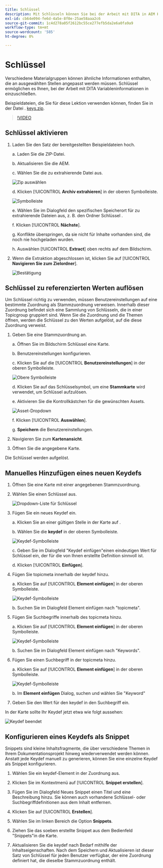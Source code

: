 ```yaml
---
title: Schlüssel
description: Mit Schlüsseln können Sie bei der Arbeit mit DITA in AEM Handbüchern Variableninformationen einschließen.
exl-id: cb64e094-fe6d-4a5e-8f0e-25ae58aaa2c6
source-git-commit: 1c4d278a05f2612bc55ce277efb5da2e6a0fa9a9
workflow-type: tm+mt
source-wordcount: '585'
ht-degree: 0%

---
```


# Schlüssel

Verschiedene Materialgruppen können ähnliche Informationen enthalten, die an ausgewählten Stellen angepasst werden müssen. Schlüssel ermöglichen es Ihnen, bei der Arbeit mit DITA Variableninformationen in einzuschließen.

Beispieldateien, die Sie für diese Lektion verwenden können, finden Sie in der Datei . [keys.zip](assets/keys.zip).

>[!VIDEO](https://video.tv.adobe.com/v/342756?quality=12&learn=on)

## Schlüssel aktivieren

1. Laden Sie den Satz der bereitgestellten Beispieldateien hoch.

   a. Laden Sie die ZIP-Datei.

   b. Aktualisieren Sie die AEM.

   c. Wählen Sie die zu extrahierende Datei aus.

   ![Zip auswählen](images/lesson-9/select-zip.png)

   d. Klicken [!UICONTROL **Archiv extrahieren**] in der oberen Symbolleiste.

   ![Symbolleiste](images/lesson-9/extract-archive.png)

   e. Wählen Sie im Dialogfeld den spezifischen Speicherort für zu extrahierende Dateien aus, z. B. den Ordner Schlüssel .

   f. Klicken [!UICONTROL **Nächste**].

   g. Konflikte überspringen, da sie nicht für Inhalte vorhanden sind, die noch nie hochgeladen wurden.

   h. Auswählen [!UICONTROL **Extract**] oben rechts auf dem Bildschirm.

2. Wenn die Extraktion abgeschlossen ist, klicken Sie auf [!UICONTROL **Navigieren Sie zum Zielordner**].

   ![Bestätigung](images/lesson-9/go-to-target.png)

## Schlüssel zu referenzierten Werten auflösen

Um Schlüssel richtig zu verwenden, müssen Benutzereinstellungen auf eine bestimmte Zuordnung als Stammzuordnung verweisen. Innerhalb dieser Zuordnung befindet sich eine Sammlung von Schlüsseln, die in einer Topicgroup gruppiert sind. Wenn Sie die Zuordnung und die Themen öffnen, werden die Schlüssel zu den Werten aufgelöst, auf die diese Zuordnung verweist.

1. Geben Sie eine Stammzuordnung an.

   a. Öffnen Sie im Bildschirm Schlüssel eine Karte.

   b. Benutzereinstellungen konfigurieren.

   c. Klicken Sie auf die [!UICONTROL **Benutzereinstellungen**] in der oberen Symbolleiste.

   ![Obere Symbolleiste](images/lesson-9/author-view.png)

   d. Klicken Sie auf das Schlüsselsymbol, um eine **Stammkarte** wird verwendet, um Schlüssel aufzulösen.

   e. Aktivieren Sie die Kontrollkästchen für die gewünschten Assets.

   ![Asset-Dropdown](images/lesson-9/select-assets.png)

   f. Klicken [!UICONTROL **Auswählen**].

   g. **Speichern** die Benutzereinstellungen.

2. Navigieren Sie zum **Kartenansicht**.

3. Öffnen Sie die angegebene Karte.

Die Schlüssel werden aufgelöst.

## Manuelles Hinzufügen eines neuen Keydefs

1. Öffnen Sie eine Karte mit einer angegebenen Stammzuordnung.

2. Wählen Sie einen Schlüssel aus.

   ![Dropdown-Liste für Schlüssel](images/lesson-9/hybrid-key.png)

3. Fügen Sie ein neues Keydef ein.

   a. Klicken Sie an einer gültigen Stelle in der Karte auf .

   b. Wählen Sie die **keydef** in der oberen Symbolleiste.

   ![Keydef-Symbolleiste](images/lesson-9/key-icon.png)

   c. Geben Sie im Dialogfeld &quot;Keydef einfügen&quot;einen eindeutigen Wert für Schlüssel ein, der für die von Ihnen erstellte Definition sinnvoll ist.

   d. Klicken [!UICONTROL **Einfügen**].

4. Fügen Sie topicmeta innerhalb der keydef hinzu.

   a. Klicken Sie auf [!UICONTROL **Element einfügen**] in der oberen Symbolleiste.

   ![Keydef-Symbolleiste](images/lesson-9/add-icon.png)

   b. Suchen Sie im Dialogfeld Element einfügen nach &quot;topicmeta&quot;.

5. Fügen Sie Suchbegriffe innerhalb des topicmeta hinzu.

   a. Klicken Sie auf [!UICONTROL **Element einfügen**] in der oberen Symbolleiste.

   ![Keydef-Symbolleiste](images/lesson-9/add-icon.png)

   b. Suchen Sie im Dialogfeld Element einfügen nach &quot;Keywords&quot;.

6. Fügen Sie einen Suchbegriff in der topicmeta hinzu.

   a. Klicken Sie auf [!UICONTROL **Element einfügen**] in der oberen Symbolleiste.

   ![Keydef-Symbolleiste](images/lesson-9/add-icon.png)

   b. Im **Element einfügen** Dialog, suchen und wählen Sie &quot;Keyword&quot;

7. Geben Sie den Wert für den keydef in den Suchbegriff ein.

In der Karte sollte Ihr Keydef jetzt etwa wie folgt aussehen:

![Keydef beendet](images/lesson-9/keydef.png)

## Konfigurieren eines Keydefs als Snippet

Snippets sind kleine Inhaltsfragmente, die über verschiedene Themen in Ihrem Dokumentationsprojekt hinweg wiederverwendet werden können. Anstatt jede Keydef manuell zu generieren, können Sie eine einzelne Keydef als Snippet konfigurieren.

1. Wählen Sie ein keydef-Element in der Zuordnung aus.

2. Klicken Sie im Kontextmenü auf [!UICONTROL **Snippet erstellen**].

3. Fügen Sie im Dialogfeld Neues Snippet einen Titel und eine Beschreibung hinzu.
Sie können auch vorhandene Schlüssel- oder Suchbegriffdefinitionen aus dem Inhalt entfernen.

4. Klicken Sie auf [!UICONTROL **Erstellen**].

5. Wählen Sie im linken Bereich die Option **Snippets**.

6. Ziehen Sie das soeben erstellte Snippet aus dem Bedienfeld &quot;Snippets&quot;in die Karte.

7. Aktualisieren Sie die keydef nach Bedarf mithilfe der Inhaltseigenschaften.
Nach dem Speichern und Aktualisieren ist dieser Satz von Schlüssel für jeden Benutzer verfügbar, der eine Zuordnung definiert hat, die dieselbe Stammzuordnung enthält.
